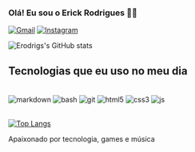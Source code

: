 ### Olá! Eu sou o Erick Rodrigues 👋🏻

[![Gmail](https://img.shields.io/badge/Gmail-D14836?style=for-the-badge&logo=gmail&logoColor=white)](mailto:erkrodrigs@gmail.com)
[![Instagram](https://img.shields.io/badge/Instagram-E4405F?style=for-the-badge&logo=instagram&logoColor=white)](https://www.instagram.com/_erodrigues22/)

![Erodrigs's GitHub stats](https://github-readme-stats.vercel.app/api?username=erodrigs&show_icons=true&theme=dark)

## Tecnologias que eu uso no meu dia

<div style="display: inline_block"><br>
  <img align="center" alt="markdown" src="https://img.shields.io/badge/Markdown-000000?style=for-the-badge&logo=markdown&logoColor=white">
  <img align="center" alt="bash" src="https://img.shields.io/badge/GNU%20Bash-4EAA25?style=for-the-badge&logo=GNU%20Bash&logoColor=white">
  <img align="center" alt="git" src="https://img.shields.io/badge/GIT-E44C30?style=for-the-badge&logo=git&logoColor=white">
  <img align="center" alt="html5" src="https://img.shields.io/badge/HTML5-E34F26?style=for-the-badge&logo=html5&logoColor=white">
  <img align="center" alt="css3" src="https://img.shields.io/badge/CSS3-1572B6?style=for-the-badge&logo=css3&logoColor=white">
  <img align="center" alt="js" src="https://img.shields.io/badge/JavaScript-F7DF1E?style=for-the-badge&logo=javascript&logoColor=black">
</div>
<br>

[![Top Langs](https://github-readme-stats.vercel.app/api/top-langs/?username=erodrigs&layout=compact)](https://github.com/erodrigs/github-readme-stats)

Apaixonado por tecnologia, games e música
